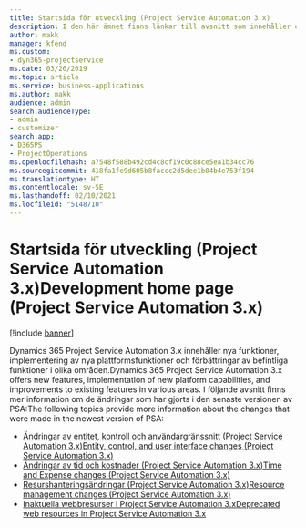 ```yaml
---
title: Startsida för utveckling (Project Service Automation 3.x)
description: I den här ämnet finns länkar till avsnitt som innehåller utvecklingsinformation för Dynamics 365 Project Service Automation (PSA) version 3.x.
author: makk
manager: kfend
ms.custom:
- dyn365-projectservice
ms.date: 03/26/2019
ms.topic: article
ms.service: business-applications
ms.author: makk
audience: admin
search.audienceType:
- admin
- customizer
search.app:
- D365PS
- ProjectOperations
ms.openlocfilehash: a7548f588b492cd4c8cf19c0c88ce5ea1b34cc76
ms.sourcegitcommit: 418fa1fe9d605b8faccc2d5dee1b04b4e753f194
ms.translationtype: HT
ms.contentlocale: sv-SE
ms.lasthandoff: 02/10/2021
ms.locfileid: "5148710"
---
```

# <a name="development-home-page-project-service-automation-3x"></a><span data-ttu-id="88009-103">Startsida för utveckling (Project Service Automation 3.x)</span><span class="sxs-lookup"><span data-stu-id="88009-103">Development home page (Project Service Automation 3.x)</span></span>

[!include [banner](../../includes/psa-now-project-operations.md)]

<span data-ttu-id="88009-104">Dynamics 365 Project Service Automation 3.x innehåller nya funktioner, implementering av nya plattformsfunktioner och förbättringar av befintliga funktioner i olika områden.</span><span class="sxs-lookup"><span data-stu-id="88009-104">Dynamics 365 Project Service Automation 3.x offers new features, implementation of new platform capabilities, and improvements to existing features in various areas.</span></span> <span data-ttu-id="88009-105">I följande avsnitt finns mer information om de ändringar som har gjorts i den senaste versionen av PSA:</span><span class="sxs-lookup"><span data-stu-id="88009-105">The following topics provide more information about the changes that were made in the newest version of PSA:</span></span>

- [<span data-ttu-id="88009-106">Ändringar av entitet, kontroll och användargränssnitt (Project Service Automation 3.x)</span><span class="sxs-lookup"><span data-stu-id="88009-106">Entity, control, and user interface changes (Project Service Automation 3.x)</span></span>](../developer-guides/entity-changes-v3.x.md)
- [<span data-ttu-id="88009-107">Ändringar av tid och kostnader (Project Service Automation 3.x)</span><span class="sxs-lookup"><span data-stu-id="88009-107">Time and Expense changes (Project Service Automation 3.x)</span></span>](../developer-guides/time-expense-changes-v3.x.md)
- [<span data-ttu-id="88009-108">Resurshanteringsändringar (Project Service Automation 3.x)</span><span class="sxs-lookup"><span data-stu-id="88009-108">Resource management changes (Project Service Automation 3.x)</span></span>](../developer-guides/resource-management-changes-v3.x.md)
- [<span data-ttu-id="88009-109">Inaktuella webbresurser i Project Service Automation 3.x</span><span class="sxs-lookup"><span data-stu-id="88009-109">Deprecated web resources in Project Service Automation 3.x</span></span>](../developer-guides/web-resources-deprecated-v3.x.md)
